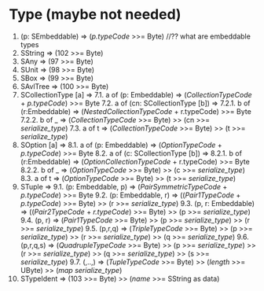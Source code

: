 # Type (maybe not needed)
1. (p: SEmbeddable) => (*p.typeCode* >>= Byte) //?? what are embeddable types
2. SString => (102 >>= Byte)
3. SAny => (97 >>= Byte)
4. SUnit => (98 >>= Byte)
5. SBox => (99 >>= Byte)
6. SAvlTree => (100 >>= Byte)
7. SCollectionType [a] =>
    7.1. a of (p: Embeddable) => (*CollectionTypeCode* + *p.typeCode*) >>= Byte
    7.2. a of (cn: SCollectionType [b]) => 
        7.2.1. b of (r:Embeddable) => (*NestedCollectionTypeCode* + r.typeCode) >>= Byte
        7.2.2. b of _ => (*CollectionTypeCode* >>= Byte) >> (cn >>= *serialize_type*)
    7.3. a of t => (*CollectionTypeCode* >>= Byte) >> (t >>= *serialize_type*)
8. SOption [a] => 
    8.1. a of (p: Embeddable) => (*OptionTypeCode* + *p.typeCode*) >>= Byte
    8.2. a of (c: SCollectionType [b]) => 
        8.2.1. b of (r:Embeddable) => (*OptionCollectionTypeCode* + r.typeCode) >>= Byte
        8.2.2. b of _ => (*OptionTypeCode* >>= Byte) >> (c >>= *serialize_type*)
    8.3. a of t => (*OptionTypeCode* >>= Byte) >> (t >>= *serialize_type*)
9. STuple => 
    9.1. (p: Embeddable, p) => (*PairSymmetricTypeCode* + *p.typeCode*) >>= Byte
    9.2. (p: Embeddable, r) => ((*Pair1TypeCode* + *p.typeCode*) >>= Byte) >> (r >>= *serialize_type*)
    9.3. (p, r: Embeddable) => ((*Pair2TypeCode* + *r.typeCode*) >>= Byte) >> (p >>= *serialize_type*)
    9.4. (p, r) => (*Pair1TypeCode* >>= Byte) >> (p >>= *serialize_type*) >> (r >>= *serialize_type*)
    9.5. (p,r,q) => (*TripleTypeCode* >>= Byte) >> (p >>= *serialize_type*) >> (r >>= *serialize_type*) >> (q >>= *serialize_type*)
    9.6. (p,r,q,s) => (*QuadrupleTypeCode* >>= Byte) >> (p >>= *serialize_type*) >> (r >>= *serialize_type*) >> (q >>= *serialize_type*) >> (s >>= *serialize_type*)
    9.7. (,..,) => (*TupleTypeCode* >>= Byte) >> (*length* >>= UByte) >> (*map* *serialize_type*)
10. STypeIdent => (103 >>= Byte) >> (*name* >>= SString as data)

